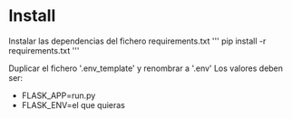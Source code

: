 # Install

Instalar las dependencias del fichero requirements.txt
'''
pip install -r requirements.txt
'''

Duplicar el fichero '.env_template' y renombrar a '.env'
Los valores deben ser:
- FLASK_APP=run.py
- FLASK_ENV=el que quieras